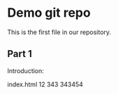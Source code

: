 # Demo git repo

This is the first file in our repository.

## Part 1
Introduction:

index.html
12 343
343454